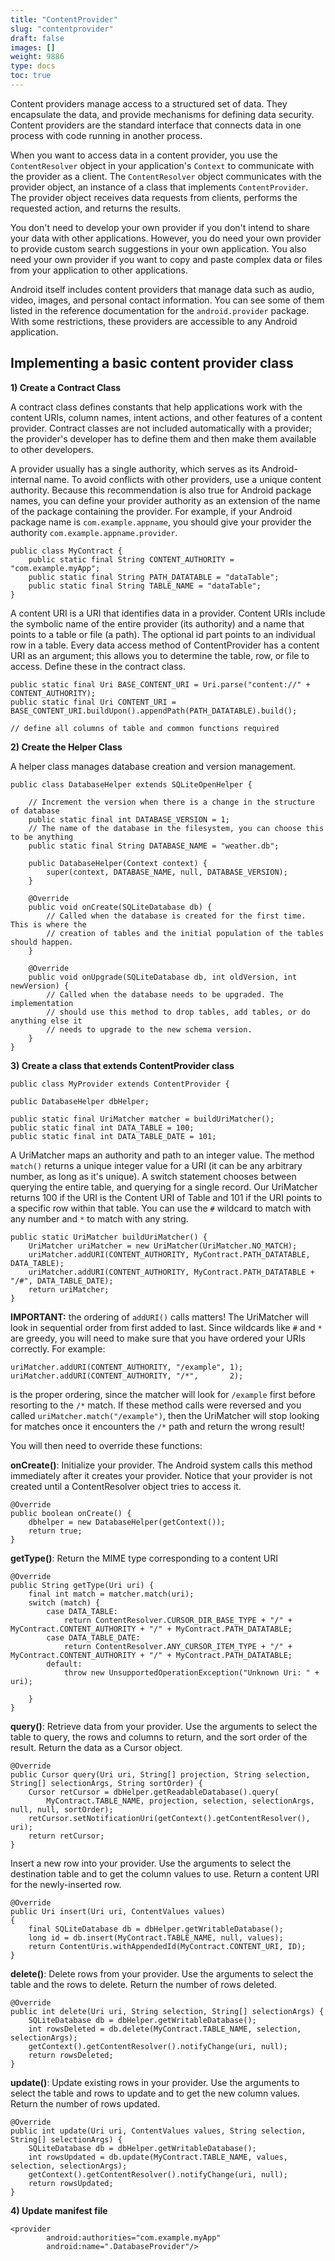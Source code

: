 ```yaml
---
title: "ContentProvider"
slug: "contentprovider"
draft: false
images: []
weight: 9886
type: docs
toc: true
---
```


Content providers manage access to a structured set of data. They encapsulate the data, and provide mechanisms for defining data security. Content providers are the standard interface that connects data in one process with code running in another process.

When you want to access data in a content provider, you use the `ContentResolver` object in your application's `Context` to communicate with the provider as a client. The `ContentResolver` object communicates with the provider object, an instance of a class that implements `ContentProvider`. The provider object receives data requests from clients, performs the requested action, and returns the results.

You don't need to develop your own provider if you don't intend to share your data with other applications. However, you do need your own provider to provide custom search suggestions in your own application. You also need your own provider if you want to copy and paste complex data or files from your application to other applications.

Android itself includes content providers that manage data such as audio, video, images, and personal contact information. You can see some of them listed in the reference documentation for the `android.provider` package. With some restrictions, these providers are accessible to any Android application.



## Implementing a basic content provider class
**1) Create a Contract Class**
    
A contract class defines constants that help applications work with the content URIs, column names, intent actions, and other features of a content provider. Contract classes are not included automatically with a provider; the provider's developer has to define them and then make them available to other developers.

A provider usually has a single authority, which serves as its Android-internal name. To avoid conflicts with other providers, use a unique content authority. Because this recommendation is also true for Android package names, you can define your provider authority as an extension of the name of the package containing the provider. For example, if your Android package name is `com.example.appname`, you should give your provider the authority `com.example.appname.provider`.

```
public class MyContract {
    public static final String CONTENT_AUTHORITY = "com.example.myApp";
    public static final String PATH_DATATABLE = "dataTable";
    public static final String TABLE_NAME = "dataTable";
}
```
    

A content URI is a URI that identifies data in a provider. Content URIs include the symbolic name of the entire provider (its authority) and a name that points to a table or file (a path). The optional id part points to an individual row in a table. Every data access method of ContentProvider has a content URI as an argument; this allows you to determine the table, row, or file to access. Define these in the contract class.

```
public static final Uri BASE_CONTENT_URI = Uri.parse("content://" + CONTENT_AUTHORITY);
public static final Uri CONTENT_URI = BASE_CONTENT_URI.buildUpon().appendPath(PATH_DATATABLE).build();

// define all columns of table and common functions required
```

**2) Create the Helper Class**

A helper class manages database creation and version management.

```
public class DatabaseHelper extends SQLiteOpenHelper {

    // Increment the version when there is a change in the structure of database
    public static final int DATABASE_VERSION = 1;
    // The name of the database in the filesystem, you can choose this to be anything
    public static final String DATABASE_NAME = "weather.db";

    public DatabaseHelper(Context context) {
        super(context, DATABASE_NAME, null, DATABASE_VERSION);
    }

    @Override
    public void onCreate(SQLiteDatabase db) {
        // Called when the database is created for the first time. This is where the
        // creation of tables and the initial population of the tables should happen.
    }

    @Override
    public void onUpgrade(SQLiteDatabase db, int oldVersion, int newVersion) {
        // Called when the database needs to be upgraded. The implementation
        // should use this method to drop tables, add tables, or do anything else it
        // needs to upgrade to the new schema version.
    }
}
```

**3) Create a class that extends ContentProvider class**

```
public class MyProvider extends ContentProvider {

public DatabaseHelper dbHelper;

public static final UriMatcher matcher = buildUriMatcher();
public static final int DATA_TABLE = 100;
public static final int DATA_TABLE_DATE = 101;
```

A UriMatcher maps an authority and path to an integer value. The method `match()` returns a unique integer value for a URI (it can be any arbitrary number, as long as it's unique). A switch statement chooses between querying the entire table, and querying for a single record. Our UriMatcher returns 100 if the URI is the Content URI of Table and 101 if the URI points to a specific row within that table. You can use the `#` wildcard to match with any number and `*` to match with any string.

```
public static UriMatcher buildUriMatcher() {
    UriMatcher uriMatcher = new UriMatcher(UriMatcher.NO_MATCH);
    uriMatcher.addURI(CONTENT_AUTHORITY, MyContract.PATH_DATATABLE,        DATA_TABLE);
    uriMatcher.addURI(CONTENT_AUTHORITY, MyContract.PATH_DATATABLE + "/#", DATA_TABLE_DATE);
    return uriMatcher;
}
```

**IMPORTANT:** the ordering of `addURI()` calls matters! The UriMatcher will look in sequential order from first added to last. Since wildcards like `#` and `*` are greedy, you will need to make sure that you have ordered your URIs correctly. For example:

```
uriMatcher.addURI(CONTENT_AUTHORITY, "/example", 1);
uriMatcher.addURI(CONTENT_AUTHORITY, "/*",       2);
```

is the proper ordering, since the matcher will look for `/example` first before resorting to the `/*` match. If these method calls were reversed and you called `uriMatcher.match("/example")`, then the UriMatcher will stop looking for matches once it encounters the `/*` path and return the wrong result!

You will then need to override these functions:

**onCreate()**: Initialize your provider. The Android system calls this method immediately after it creates your provider. Notice that your provider is not created until a ContentResolver object tries to access it.

```
@Override
public boolean onCreate() {
    dbhelper = new DatabaseHelper(getContext());
    return true;
}
```

**getType()**: Return the MIME type corresponding to a content URI

```
@Override
public String getType(Uri uri) {
    final int match = matcher.match(uri);
    switch (match) {
        case DATA_TABLE:
            return ContentResolver.CURSOR_DIR_BASE_TYPE + "/" + MyContract.CONTENT_AUTHORITY + "/" + MyContract.PATH_DATATABLE;
        case DATA_TABLE_DATE:
            return ContentResolver.ANY_CURSOR_ITEM_TYPE + "/" + MyContract.CONTENT_AUTHORITY + "/" + MyContract.PATH_DATATABLE;
        default:
            throw new UnsupportedOperationException("Unknown Uri: " + uri);

    }
}
```

**query()**: Retrieve data from your provider. Use the arguments to select the table to query, the rows and columns to return, and the sort order of the result. Return the data as a Cursor object.

```    
@Override
public Cursor query(Uri uri, String[] projection, String selection, String[] selectionArgs, String sortOrder) {
    Cursor retCursor = dbHelper.getReadableDatabase().query(
        MyContract.TABLE_NAME, projection, selection, selectionArgs, null, null, sortOrder);
    retCursor.setNotificationUri(getContext().getContentResolver(), uri);
    return retCursor;
}
```

Insert a new row into your provider. Use the arguments to select the destination table and to get the column values to use. Return a content URI for the newly-inserted row. 

```
@Override
public Uri insert(Uri uri, ContentValues values)
{
    final SQLiteDatabase db = dbHelper.getWritableDatabase();
    long id = db.insert(MyContract.TABLE_NAME, null, values);
    return ContentUris.withAppendedId(MyContract.CONTENT_URI, ID);
}
```

**delete()**: Delete rows from your provider. Use the arguments to select the table and the rows to delete. Return the number of rows deleted.

```
@Override
public int delete(Uri uri, String selection, String[] selectionArgs) {
    SQLiteDatabase db = dbHelper.getWritableDatabase();
    int rowsDeleted = db.delete(MyContract.TABLE_NAME, selection, selectionArgs);
    getContext().getContentResolver().notifyChange(uri, null);
    return rowsDeleted;
}
```

**update()**: Update existing rows in your provider. Use the arguments to select the table and rows to update and to get the new column values. Return the number of rows updated.

```
@Override
public int update(Uri uri, ContentValues values, String selection, String[] selectionArgs) {
    SQLiteDatabase db = dbHelper.getWritableDatabase();
    int rowsUpdated = db.update(MyContract.TABLE_NAME, values, selection, selectionArgs);
    getContext().getContentResolver().notifyChange(uri, null);
    return rowsUpdated;
}
```

**4) Update manifest file**

    <provider
            android:authorities="com.example.myApp"
            android:name=".DatabaseProvider"/>


